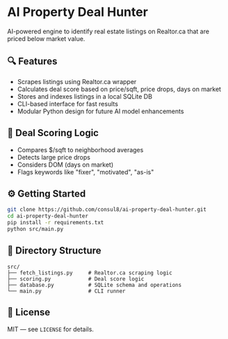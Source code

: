 # AI Property Deal Hunter

AI-powered engine to identify real estate listings on Realtor.ca that are priced below market value.

## 🔍 Features

- Scrapes listings using Realtor.ca wrapper
- Calculates deal score based on price/sqft, price drops, days on market
- Stores and indexes listings in a local SQLite DB
- CLI-based interface for fast results
- Modular Python design for future AI model enhancements

## 🧠 Deal Scoring Logic

- Compares $/sqft to neighborhood averages
- Detects large price drops
- Considers DOM (days on market)
- Flags keywords like "fixer", "motivated", "as-is"

## ⚙️ Getting Started

```bash
git clone https://github.com/consul8/ai-property-deal-hunter.git
cd ai-property-deal-hunter
pip install -r requirements.txt
python src/main.py
```

## 📂 Directory Structure

```
src/
├── fetch_listings.py     # Realtor.ca scraping logic
├── scoring.py            # Deal score logic
├── database.py           # SQLite schema and operations
└── main.py               # CLI runner
```

## 📄 License

MIT — see `LICENSE` for details.
